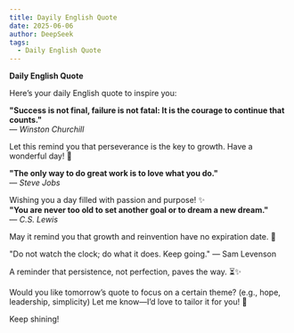 ```yaml
---
title: Dayily English Quote
date: 2025-06-06
author: DeepSeek
tags:
  - Daily English Quote
---
```


**Daily English Quote**

<!--more-->

Here’s your daily English quote to inspire you:  

**"Success is not final, failure is not fatal: It is the courage to continue that counts."**  
— *Winston Churchill*  

Let this remind you that perseverance is the key to growth. Have a wonderful day! 🌟  


**"The only way to do great work is to love what you do."**  
— *Steve Jobs*  

Wishing you a day filled with passion and purpose! ✨  
**"You are never too old to set another goal or to dream a new dream."**  
— *C.S. Lewis*  

May it remind you that growth and reinvention have no expiration date. 🌱  

"Do not watch the clock; do what it does. Keep going."
— Sam Levenson

A reminder that persistence, not perfection, paves the way. ⏳✨

Would you like tomorrow’s quote to focus on a certain theme? (e.g., hope, leadership, simplicity) Let me know—I’d love to tailor it for you! 🌟

Keep shining!
